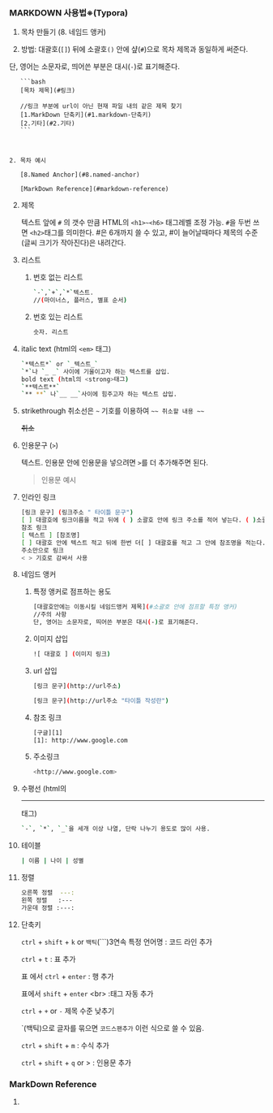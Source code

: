 ### MARKDOWN 사용법※(Typora)
1. 목차 만들기 (8. 네임드 앵커)
    
  1. 방법: 대괄호(`[]`) 뒤에 소괄호`()` 안에 샾(`#`)으로 목차 제목과 동일하게 써준다.
  
   단, 영어는 소문자로, 띄어쓴 부분은 대시(`-`)로 표기해준다. 
    
       ```bash
       [목차 제목](#링크)
       
       //링크 부분에 url이 아닌 현재 파일 내의 같은 제목 찾기
       [1.MarkDown 단축키](#1.markdown-단축키)
       [2.기타](#2.기타)
       ```
    
    
    
    2. 목차 예시
    
       [8.Named Anchor](#8.named-anchor)
    
       [MarkDown Reference](#markdown-reference)
    
       
    
2. 제목

     텍스트 앞에 `#` 의 갯수 만큼 HTML의 `<h1>~<h6>` 태그레벨 조정 가능.
       `#`을 두번 쓰면 `<h2>`태그를 의미한다.
       #은 6개까지 쓸 수 있고, #이 늘어날때마다 제목의 수준(글씨 크기가 작아진다)은 내려간다.

     

3. 리스트

     1. 번호 없는 리스트

          ```bash
          `-`,`+`,`*`텍스트.
          //(마이너스, 플러스, 별표 순서)
          ```

          

     2. 번호 있는 리스트

          ```bash
          숫자. 리스트
          ```

          
4. italic text (html의 `<em>` 태그)

   ```bash
   `*텍스트*` or `_텍스트_`
   `*`나 `_ _` 사이에 기울이고자 하는 텍스트를 삽입.
   bold text (html의 <strong>태그)
   `**텍스트**`
   `** **` 나`__ __`사이에 힘주고자 하는 텍스트 삽입.
   ```

   

5. strikethrough
   취소선은 `~` 기호를 이용하여 `~~ 취소할 내용 ~~`

   ~~취소~~

   

6. 인용문구 (`>`)

   텍스트. 인용문 안에 인용문을 넣으려면 `>`를 더 추가해주면 된다.

   > 인용문 예시



7. 인라인 링크

   ```bash
   [링크 문구] (링크주소 " 타이틀 문구")
   [ ] 대괄호에 링크이름을 적고 뒤에 ( ) 소괄호 안에 링크 주소를 적어 넣는다. ( )소괄호 뒤에 더블쿼테이션으로 "타이틀 부구를 작성할 수 있다."
   참조 링크
   [ 텍스트 ] [참조명]
   [ ] 대괄호 안에 텍스트 적고 뒤에 한번 더[ ] 대괄호를 적고 그 안에 참조명을 적는다.
   주소만으로 링크
   < > 기호로 감싸서 사용
   ```

   

8. 네임드 앵커

   1. 
      특정 앵커로 점프하는 용도

      ```bash
      [대괄호안에는 이동시킬 네임드앵커 제목](#소괄호 안에 점프할 특정 앵커)
      //주의 사항 
      단, 영어는 소문자로, 띄어쓴 부분은 대시(-)로 표기해준다.  
      ```

      

   2. 이미지 삽입

      ```bash
      ![ 대괄호 ] (이미지 링크)
      ```

      

   3. url 삽입

      ```bash
      [링크 문구](http://url주소)
      
      [링크 문구](http://url주소 "타이틀 작성란")
      ```

      

   4. 참조 링크

      ```bash
      [구글][1]
      [1]: http://www.google.com
      ```

      

   5. 주소링크

      ```bash
      <http://www.google.com>
      ```

   

9. 수평선 (html의 <hr/> 태그)

     ```bash
     `-`, `*`, `_`을 세개 이상 나열, 단락 나누기 용도로 많이 사용.
     ```

     

10. 테이블

    ```bash
    | 이름 | 나이 | 성별
    ```

    

11. 정렬

    ```bash
    오른쪽 정렬 	---:
    왼쪽 정렬 	:---
    가운데 정렬 :---:
    ```

    

12. 단축키

    `ctrl` + `shift` + `k` or `백틱`(\`\`\`)3연속 특정 언어명 : 코드 라인 추가

    `ctrl` + `t` : 표 추가

    표 에서 `ctrl` + `enter` : 행 추가

    표에서 `shift` + `enter` \<br> :태그 자동 추가

    `ctrl` + `+` or `-` 제목 수준 낮추기

    \`(백틱)으로 글자를 묶으면 `코드스팬추가` 이런 식으로 쓸 수 있음.

    `ctrl` + `shift` + `m` : 수식 추가

    `ctrl` + `shift` + `q` or > : 인용문 추가 



### MarkDown Reference

1. 